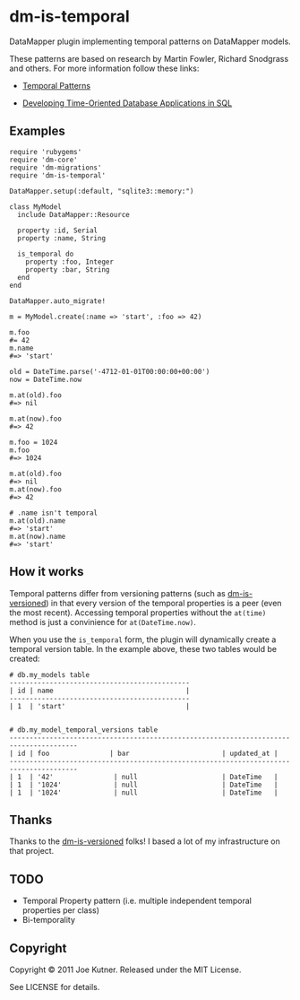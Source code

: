 dm-is-temporal
==================================

DataMapper plugin implementing temporal patterns on DataMapper models.

These patterns are based on research by Martin Fowler, Richard Snodgrass and others.  For more information follow these links:

+  [Temporal Patterns](http://martinfowler.com/eaaDev/timeNarrative.html)

+  [Developing Time-Oriented Database Applications in SQL](http://www.cs.arizona.edu/people/rts/publications.html)

Examples
---------

    require 'rubygems'
    require 'dm-core'
    require 'dm-migrations'
    require 'dm-is-temporal'
    
    DataMapper.setup(:default, "sqlite3::memory:")
        
    class MyModel
      include DataMapper::Resource
    
      property :id, Serial
      property :name, String
    
      is_temporal do
        property :foo, Integer
        property :bar, String
      end
    end
        
    DataMapper.auto_migrate!
    
    m = MyModel.create(:name => 'start', :foo => 42)
        
    m.foo
    #= 42
    m.name  
    #=> 'start'

    old = DateTime.parse('-4712-01-01T00:00:00+00:00')
    now = DateTime.now

    m.at(old).foo
    #=> nil

    m.at(now).foo
    #=> 42

    m.foo = 1024
    m.foo
    #=> 1024

    m.at(old).foo
    #=> nil
    m.at(now).foo
    #=> 42

    # .name isn't temporal
    m.at(old).name
    #=> 'start'
    m.at(now).name
    #=> 'start'


How it works
-------------
Temporal patterns differ from versioning patterns (such as [dm-is-versioned](https://github.com/datamapper/dm-is-versioned))
in that every version of the temporal properties is a peer (even the most recent).  Accessing temporal properties without the `at(time)` method
is just a convinience for `at(DateTime.now)`.

When you use the `is_temporal` form, the plugin will dynamically create a temporal version table.  In the example above,
these two tables would be created:

    # db.my_models table
    ---------------------------------------------
    | id | name                                 |
    ---------------------------------------------
    | 1  | 'start'                              |


    # db.my_model_temporal_versions table
    ---------------------------------------------------------------------------------------
    | id | foo               | bar                       | updated_at |
    ---------------------------------------------------------------------------------------
    | 1  | '42'               | null                     | DateTime   |
    | 1  | '1024'             | null                     | DateTime   |
    | 1  | '1024'             | null                     | DateTime   |

Thanks
------
Thanks to the [dm-is-versioned](https://github.com/datamapper/dm-is-versioned) folks!  I based a lot of my infrastructure
on that project.

TODO
------

+  Temporal Property pattern (i.e. multiple independent temporal properties per class)
+  Bi-temporality


Copyright
----------

Copyright © 2011 Joe Kutner. Released under the MIT License.

See LICENSE for details.